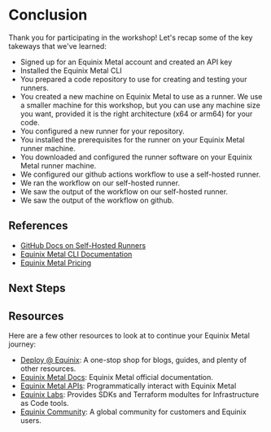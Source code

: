 <!-- See https://squidfunk.github.io/mkdocs-material/reference/ -->
# Conclusion

Thank you for participating in the workshop! Let's recap some of the key takeways that we've learned:

- Signed up for an Equinix Metal account and created an API key
- Installed the Equinix Metal CLI
- You prepared a code repository to use for creating and testing your runners.
- You created a new machine on Equinix Metal to use as a runner. We use a smaller machine for this workshop, but you can use any machine size you want, provided it is the right architecture (x64 or arm64) for your code.
- You configured a new runner for your repository.
- You installed the prerequisites for the runner on your Equinix Metal runner machine.
- You downloaded and configured the runner software on your Equinix Metal runner machine.
- We configured our github actions workflow to use a self-hosted runner.
- We ran the workflow on our self-hosted runner.
- We saw the output of the workflow on our self-hosted runner.
- We saw the output of the workflow on github.

## References

- [GitHub Docs on Self-Hosted Runners](https://docs.github.com/en/actions/hosting-your-own-runners/managing-self-hosted-runners)
- [Equinix Metal CLI Documentation](https://deploy.equinix.com/developers/docs/metal/libraries/cli/)
- [Equinix Metal Pricing](https://deploy.equinix.com/metal/pricing/)

## Next Steps

## Resources

Here are a few other resources to look at to continue your Equinix Metal journey:

- [Deploy @ Equinix](https://deploy.equinix.com): A one-stop shop for blogs, guides, and plenty of other resources.
- [Equinix Metal Docs](https://deploy.equinix.com/developers/docs/metal): Equinix Metal official documentation.
- [Equinix Metal APIs](https://deploy.equinix.com/developers/api/metal): Programmatically interact with Equinix Metal
- [Equinix Labs](https://github.com/equinix-labs): Provides SDKs and Terraform modultes for Infrastructure as Code tools.
- [Equinix Community](https://community.equinix.com): A global community for customers and Equinix users.
